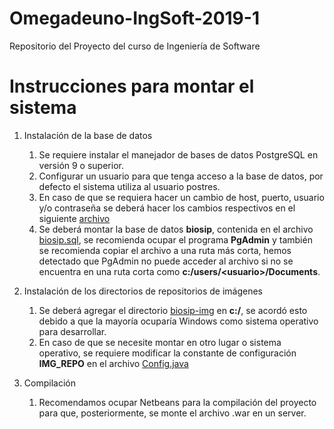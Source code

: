 # Omegadeuno-IngSoft-2019-1
Repositorio del Proyecto del curso de Ingeniería de Software

# Instrucciones para montar el sistema

1. Instalación de la base de datos
    1. Se requiere instalar el manejador de bases de datos PostgreSQL en versión 9 o superior.
    2. Configurar un usuario para que tenga acceso a la base de datos, por defecto el sistema utiliza al usuario postres.
    3. En caso de que se requiera hacer un cambio de host, puerto, usuario y/o contraseña se deberá hacer los cambios respectivos en el siguiente [archivo][1]
    4. Se deberá montar la base de datos <b>biosip</b>, contenida en el archivo [biosip.sql][4], se recomienda ocupar el programa <b>PgAdmin</b> y también se recomienda copiar el archivo a una ruta más corta, hemos detectado que PgAdmin no puede acceder al archivo si no se encuentra en una ruta corta como <b>c:/users/&lt;usuario&gt;/Documents</b>.
    
2. Instalación de los directorios de repositorios de imágenes
    1. Se deberá agregar el directorio [biosip-img][2] en <b>c:/</b>, se acordó esto debido a que la mayoría ocuparía Windows como sistema operativo para desarrollar.
    2. En caso de que se necesite montar en otro lugar o sistema operativo, se requiere modificar la constante de configuración <b>IMG_REPO</b> en el archivo [Config.java][3]
    
3. Compilación
    1. Recomendamos ocupar Netbeans para la compilación del proyecto para que, posteriormente, se monte el archivo .war en un server.


[1]:https://github.com/Tonatiuh03/BioSIP-Omegadeuno-IngSoft-2019-1/blob/master/Primera%20Iteracio%CC%81n/Proyecto/biosip/src/main/setup/sun-resources.xml

[2]:https://github.com/Tonatiuh03/BioSIP-Omegadeuno-IngSoft-2019-1/tree/master/Primera%20Iteracio%CC%81n/Proyecto/biosip/src/main/resources/biosip-img

[3]:https://github.com/Tonatiuh03/BioSIP-Omegadeuno-IngSoft-2019-1/blob/master/Primera%20Iteracio%CC%81n/Proyecto/biosip/src/main/java/mx/unam/is20191/utils/Config.java

[4]:https://github.com/Tonatiuh03/BioSIP-Omegadeuno-IngSoft-2019-1/blob/master/Primera%20Iteracio%CC%81n/Proyecto/biosip/src/main/setup/biosip.sql
